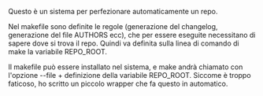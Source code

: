 Questo è un sistema per perfezionare automaticamente un repo. 

Nel makefile sono definite le regole (generazione del changelog, generazione del file AUTHORS ecc), che per essere eseguite necessitano di sapere dove si trova il repo. Quindi va definita sulla linea di comando di make la variabile REPO_ROOT.

Il makefile può essere installato nel sistema, e make andrà chiamato con l'opzione --file + definizione della variabile REPO_ROOT. Siccome è troppo faticoso, ho scritto un piccolo wrapper che fa questo in automatico.